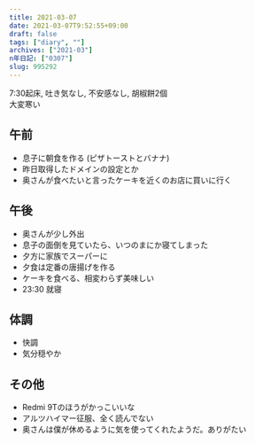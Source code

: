```yaml
---
title: 2021-03-07
date: 2021-03-07T9:52:55+09:00
draft: false
tags: ["diary", ""]
archives: ["2021-03"]
n年日記: ["0307"]
slug: 995292
---
```

7:30起床, 吐き気なし, 不安感なし, 胡椒餅2個  
大変寒い
## 午前
- 息子に朝食を作る (ピザトーストとバナナ)
- 昨日取得したドメインの設定とか
- 奥さんが食べたいと言ったケーキを近くのお店に買いに行く
## 午後
- 奥さんが少し外出
- 息子の面倒を見ていたら、いつのまにか寝てしまった
- 夕方に家族でスーパーに
- 夕食は定番の唐揚げを作る
- ケーキを食べる、相変わらず美味しい
- 23:30 就寝
## 体調
- 快調
- 気分穏やか
## その他
- Redmi 9Tのほうがかっこいいな
- アルツハイマー征服、全く読んでない
- 奥さんは僕が休めるように気を使ってくれたようだ。ありがたい